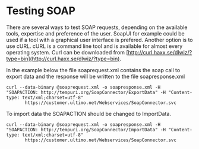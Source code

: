 # Testing SOAP

There are several ways to test SOAP requests, depending on the available tools, expertise and preference of the user. SoapUI for example could be used if a tool with a graphical user interface is prefered. Another option is to use cURL. cURL is a command line tool and is available for almost every operating system. Curl can be downloaded from [http://curl.haxx.se/dlwiz/?type=bin](http://curl.haxx.se/dlwiz/?type=bin).

In the example below the file soaprequest.xml contains the soap call to export data and the response will be written to the file soapresponse.xml

```text
curl --data-binary @soaprequest.xml -o soapresponse.xml -H "SOAPACTION: http://tempuri.org/SoapConnector/ExportData" -H "Content-type: text/xml;charset=utf-8" 
       https://customer.ultimo.net/Webservices/SoapConnector.svc
```

To import data the SOAPACTION should be changed to ImportData.

```text
curl --data-binary @soaprequest.xml -o soapresponse.xml -H "SOAPACTION: http://tempuri.org/SoapConnector/ImportData" -H "Content-type: text/xml;charset=utf-8" 
       https://customer.ultimo.net/Webservices/SoapConnector.svc

```

### 

